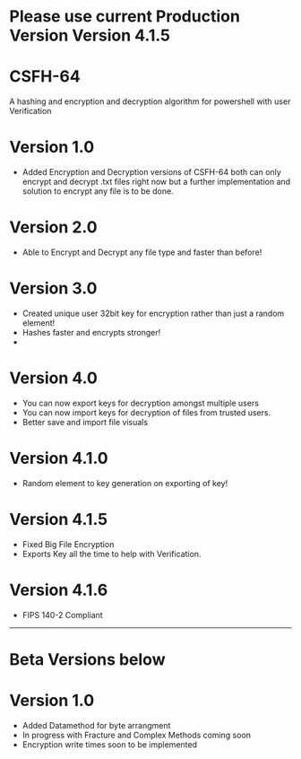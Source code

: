 # Please use current Production Version Version 4.1.5

# CSFH-64
A hashing and encryption and decryption algorithm for powershell with user Verification

# Version 1.0 
* Added Encryption and Decryption versions of CSFH-64 both can only encrypt and decrypt .txt files right now but a further implementation and solution to encrypt any file is to be done.

# Version 2.0
* Able to Encrypt and Decrypt any file type and faster than before!

# Version 3.0
* Created unique user 32bit key for encryption rather than just a random element!
* Hashes faster and encrypts stronger!
* 
# Version 4.0
* You can now export keys for decryption amongst multiple users
* You can now import keys for decryption of files from trusted users.
* Better save and import file visuals
# Version 4.1.0
* Random element to key generation on exporting of key!
# Version 4.1.5
* Fixed Big File Encryption
* Exports Key all the time to help with Verification.
# Version 4.1.6
* FIPS 140-2 Compliant
----------------------------
# Beta Versions below

# Version 1.0
* Added Datamethod for byte arrangment
* In progress with Fracture and Complex Methods coming soon
* Encryption write times soon to be implemented

